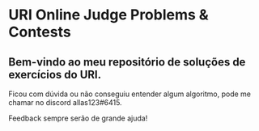 # URI Online Judge Problems & Contests

 Bem-vindo ao meu repositório de soluções de exercícios do URI.
 --
 
 Ficou com dúvida ou não conseguiu entender algum algoritmo, pode me chamar no discord allas123#6415.

 Feedback sempre serão de grande ajuda!
